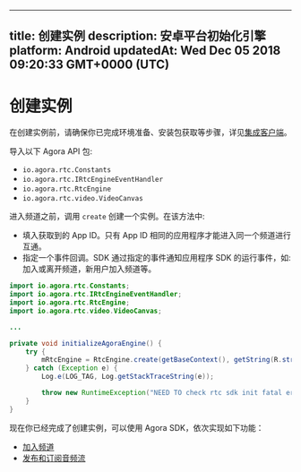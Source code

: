 
---
title: 创建实例
description: 安卓平台初始化引擎
platform: Android
updatedAt: Wed Dec 05 2018 09:20:33 GMT+0000 (UTC)
---
# 创建实例
在创建实例前，请确保你已完成环境准备、安装包获取等步骤，详见[集成客户端](../../cn/Voice/android_audio.md)。

导入以下 Agora API 包:

- `io.agora.rtc.Constants`
- `io.agora.rtc.IRtcEngineEventHandler`
- `io.agora.rtc.RtcEngine`
- `io.agora.rtc.video.VideoCanvas`

进入频道之前，调用 `create` 创建一个实例。在该方法中:

- 填入获取到的 App ID。只有 App ID 相同的应用程序才能进入同一个频道进行互通。
- 指定一个事件回调。SDK 通过指定的事件通知应用程序 SDK 的运行事件，如: 加入或离开频道，新用户加入频道等。

```java
import io.agora.rtc.Constants;
import io.agora.rtc.IRtcEngineEventHandler;
import io.agora.rtc.RtcEngine;
import io.agora.rtc.video.VideoCanvas;

...

private void initializeAgoraEngine() {
    try {
        mRtcEngine = RtcEngine.create(getBaseContext(), getString(R.string.agora_app_id), mRtcEventHandler);
    } catch (Exception e) {
        Log.e(LOG_TAG, Log.getStackTraceString(e));

        throw new RuntimeException("NEED TO check rtc sdk init fatal error\n" + Log.getStackTraceString(e));
    }
}
```


现在你已经完成了创建实例，可以使用 Agora SDK，依次实现如下功能：
* [加入频道](../../cn/Voice/join_communication_android.md)
* [发布和订阅音频流](../../cn/Voice/publish_android_audio.md)


